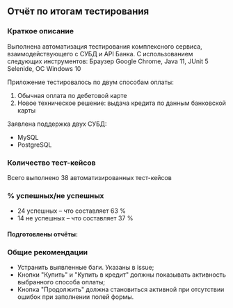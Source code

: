 ## Отчёт по итогам тестирования

### Краткое описание

Выполнена автоматизация тестирования комплексного сервиса, взаимодействующего с СУБД и API Банка. С использованием следующих инструментов:
Браузер Google Chrome, Java 11, JUnit 5 Selenide, ОС Windows 10

Приложение тестировалось по двум способам оплаты:
1. Обычная оплата по дебетовой карте
1. Новое техническое решение: выдача кредита по данным банковской карты

Заявлена поддержка двух СУБД:
* MySQL
* PostgreSQL

### Количество тест-кейсов
Всего выполнено 38 автоматизированных тест-кейсов

### % успешных/не успешных
* 24 успешных – что составляет 63 %
* 14 не успешных – что составляет 37 %

#### Подготовлены отчёты:


### Общие рекомендации
* Устранить выявленные баги. Указаны в issue;
* Кнопки "Купить" и "Купить в кредит" должны показывать активность выбранного способа оплаты;
* Кнопка "Продолжить" должна становиться активной при отсутствии ошибок при заполнении полей формы.
